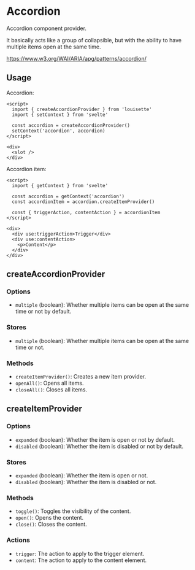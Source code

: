 # Accordion

Accordion component provider.

It basically acts like a group of collapsible, but with the ability to have multiple items open at the same time.

https://www.w3.org/WAI/ARIA/apg/patterns/accordion/

## Usage

Accordion:

```svelte
<script>
  import { createAccordionProvider } from 'louisette'
  import { setContext } from 'svelte'

  const accordion = createAccordionProvider()
  setContext('accordion', accordion)
</script>

<div>
  <slot />
</div>
```

Accordion item:

```svelte
<script>
  import { getContext } from 'svelte'

  const accordion = getContext('accordion')
  const accordionItem = accordion.createItemProvider()

  const { triggerAction, contentAction } = accordionItem
</script>

<div>
  <div use:triggerAction>Trigger</div>
  <div use:contentAction>
    <p>Content</p>
  </div>
</div>
```

## createAccordionProvider

### Options

- `multiple` (boolean): Whether multiple items can be open at the same time or not by default.

### Stores

- `multiple` (boolean): Whether multiple items can be open at the same time or not.

### Methods

- `createItemProvider()`: Creates a new item provider.
- `openAll()`: Opens all items.
- `closeAll()`: Closes all items.

## createItemProvider

### Options

- `expanded` (boolean): Whether the item is open or not by default.
- `disabled` (boolean): Whether the item is disabled or not by default.

### Stores

- `expanded` (boolean): Whether the item is open or not.
- `disabled` (boolean): Whether the item is disabled or not.

### Methods

- `toggle()`: Toggles the visibility of the content.
- `open()`: Opens the content.
- `close()`: Closes the content.

### Actions

- `trigger`: The action to apply to the trigger element.
- `content`: The action to apply to the content element.
